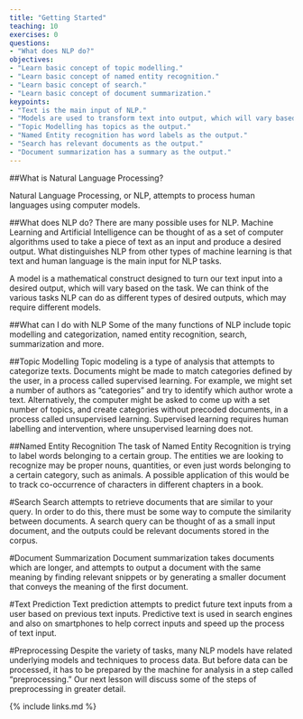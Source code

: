 ```yaml
---
title: "Getting Started"
teaching: 10
exercises: 0
questions:
- "What does NLP do?"
objectives:
- "Learn basic concept of topic modelling."
- "Learn basic concept of named entity recognition."
- "Learn basic concept of search."
- "Learn basic concept of document summarization."
keypoints:
- "Text is the main input of NLP."
- "Models are used to transform text into output, which will vary based on task."
- "Topic Modelling has topics as the output."
- "Named Entity recognition has word labels as the output."
- "Search has relevant documents as the output."
- "Document summarization has a summary as the output."
---
```



##What is Natural Language Processing?

Natural Language Processing, or NLP, attempts to process human languages using computer models. 

##What does NLP do?
There are many possible uses for NLP. Machine Learning and Artificial Intelligence can be thought of as a set of computer
algorithms used to take a piece of text as an input and produce a desired output. What distinguishes NLP 
from other types of machine learning is that text and human language is the main input for NLP tasks.

A model is a mathematical construct designed to turn our text input into a desired output, 
which will vary based on the task. We can think of the various tasks NLP can do as different types 
of desired outputs, which may require different models. 

##What can I do with NLP
Some of the many functions of NLP include topic modelling and categorization, 
named entity recognition, search, summarization and more. 


##Topic Modelling
Topic modeling is a type of analysis that attempts to categorize texts. 
Documents might be made to match categories defined by the user, in a process called supervised learning. 
For example, we might set a number of authors as “categories” and try to identify which author wrote a text. 
Alternatively, the computer might be asked to come up with a set number of topics, and create categories without precoded documents, 
in a process called unsupervised learning. Supervised learning requires human labelling and intervention, where
unsupervised learning does not.

##Named Entity Recognition
The task of Named Entity Recognition is trying to label words belonging to a certain group. 
The entities we are looking to recognize may be proper nouns, quantities, or even just words belonging to a certain category, such as animals. 
A possible application of this would be to track co-occurrence of characters in different chapters in a book.

#Search
Search attempts to retrieve documents that are similar to your query. 
In order to do this, there must be some way to compute the similarity between documents. 
A search query can be thought of as a small input document, and the outputs could be relevant documents stored in the corpus. 

#Document Summarization
Document summarization takes documents which are longer, and attempts to output a document with the same meaning by finding 
relevant snippets or by generating a smaller document that conveys the meaning of the first document.

#Text Prediction
Text prediction attempts to predict future text inputs from a user based on previous text inputs. Predictive text is used in search engines and also on smartphones to help correct inputs and speed up the process of text input.

#Preprocessing
Despite the variety of tasks, many NLP models have related underlying models and techniques to process data. 
But before data can be processed, it has to be prepared by the machine for analysis in a step called “preprocessing.”
Our next lesson will discuss some of the steps of preprocessing in greater detail.

{% include links.md %}

